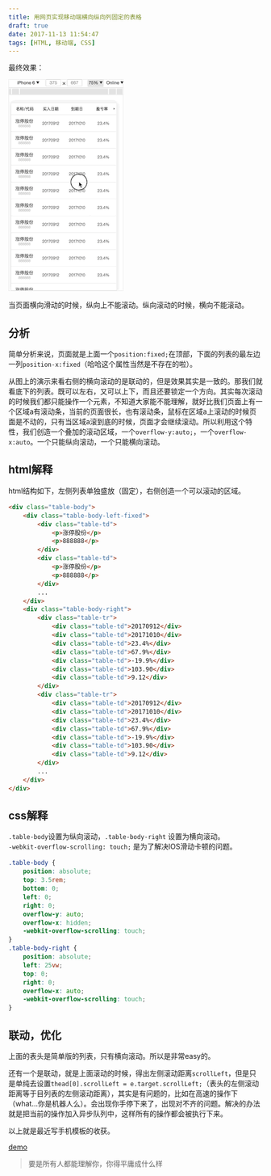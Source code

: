 ```yaml
---
title: 用网页实现移动端横向纵向列固定的表格
draft: true
date: 2017-11-13 11:54:47
tags: [HTML, 移动端, CSS]
---
```


最终效果：

![](https://raw.githubusercontent.com/kuckboy1994/Blog/master/gif/table-fixed.gif)

当页面横向滑动的时候，纵向上不能滚动。纵向滚动的时候，横向不能滚动。

## 分析
简单分析来说，页面就是上面一个`position:fixed;`在顶部，下面的列表的最左边一列`position-x:fixed`（哈哈这个属性当然是不存在的啦）。

从图上的演示来看右侧的横向滚动的是联动的，但是效果其实是一致的。那我们就看底下的列表。既可以左右，又可以上下，而且还要锁定一个方向。其实每次滚动的时候我们都只能操作一个元素，不知道大家能不能理解，就好比我们页面上有一个区域a有滚动条，当前的页面很长，也有滚动条，鼠标在区域a上滚动的时候页面是不动的，只有当区域a滚到底的时候，页面才会继续滚动。所以利用这个特性，我们创造一个叠加的滚动区域，一个`overflow-y:auto;`，一个`overflow-x:auto`。一个只能纵向滚动，一个只能横向滚动。
<!-- more -->
## html解释
html结构如下，左侧列表单独盛放（固定），右侧创造一个可以滚动的区域。
```html
<div class="table-body">
    <div class="table-body-left-fixed">
        <div class="table-td">
            <p>涨停股份</p>
            <p>888888</p>
        </div>
        <div class="table-td">
            <p>涨停股份</p>
            <p>888888</p>
        </div>
        ...
    </div>
    <div class="table-body-right">
        <div class="table-tr">
            <div class="table-td">20170912</div>
            <div class="table-td">20171010</div>
            <div class="table-td">23.4%</div>
            <div class="table-td">67.9%</div>
            <div class="table-td">-19.9%</div>
            <div class="table-td">103.90</div>
            <div class="table-td">9.12</div>
        </div>
        <div class="table-tr">
            <div class="table-td">20170912</div>
            <div class="table-td">20171010</div>
            <div class="table-td">23.4%</div>
            <div class="table-td">67.9%</div>
            <div class="table-td">-19.9%</div>
            <div class="table-td">103.90</div>
            <div class="table-td">9.12</div>
        </div>
        ...
    </div>
</div>
```
## css解释
`.table-body`设置为纵向滚动，`.table-body-right` 设置为横向滚动。  
`-webkit-overflow-scrolling: touch;` 是为了解决IOS滑动卡顿的问题。
```css
.table-body {
    position: absolute;
    top: 3.5rem;
    bottom: 0;
    left: 0;
    right: 0;
    overflow-y: auto;
    overflow-x: hidden;
    -webkit-overflow-scrolling: touch;
}
.table-body-right {
    position: absolute;
    left: 25vw;
    top: 0;
    right: 0;
    overflow-x: auto;
    -webkit-overflow-scrolling: touch;
}
```

## 联动，优化
上面的表头是简单版的列表，只有横向滚动。所以是非常easy的。

还有一个是联动，就是上面滚动的时候，得出左侧滚动距离`scrollLeft`，但是只是单纯去设置`thead[0].scrollLeft = e.target.scrollLeft;`（表头的左侧滚动距离等于目列表的左侧滚动距离），其实是有问题的，比如在高速的操作下（what...你是机器人么）。会出现你手停下来了，出现对不齐的问题。解决的办法就是把当前的操作加入异步队列中，这样所有的操作都会被执行下来。

以上就是最近写手机模板的收获。

[demo](https://github.com/kuckboy1994/Blog/blob/master/demo/table-fixed/index.html)

> 要是所有人都能理解你，你得平庸成什么样